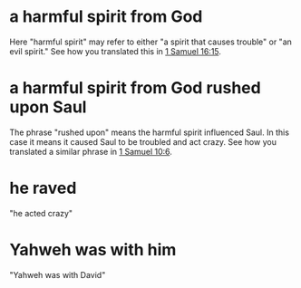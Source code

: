 # a harmful spirit from God

Here "harmful spirit" may refer to either "a spirit that causes trouble" or "an evil spirit." See how you translated this in [1 Samuel 16:15](../16/14.md).

# a harmful spirit from God rushed upon Saul

The phrase "rushed upon" means the harmful spirit influenced Saul. In this case it means it caused Saul to be troubled and act crazy. See how you translated a similar phrase in [1 Samuel 10:6](../10/05.md).

# he raved

"he acted crazy"

# Yahweh was with him

"Yahweh was with David"